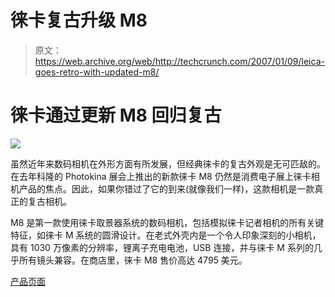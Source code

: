 # 徕卡复古升级 M8

> 原文：<https://web.archive.org/web/http://techcrunch.com/2007/01/09/leica-goes-retro-with-updated-m8/>

# 徕卡通过更新 M8 回归复古

![](img/6085a9c14e50cecec4bff8038ddb6c29.png)

虽然近年来数码相机在外形方面有所发展，但经典徕卡的复古外观是无可匹敌的。在去年科隆的 Photokina 展会上推出的新款徕卡 M8 仍然是消费电子展上徕卡相机产品的焦点。因此，如果你错过了它的到来(就像我们一样)，这款相机是一款真正的复古相机。

M8 是第一款使用徕卡取景器系统的数码相机，包括模拟徕卡记者相机的所有关键特征，如徕卡 M 系统的圆滑设计。在老式外壳内是一个令人印象深刻的小相机，具有 1030 万像素的分辨率，锂离子充电电池，USB 连接，并与徕卡 M 系列的几乎所有镜头兼容。在商店里，徕卡 M8 售价高达 4795 美元。

[产品页面](https://web.archive.org/web/20210227074537/http://www.leica.com/)